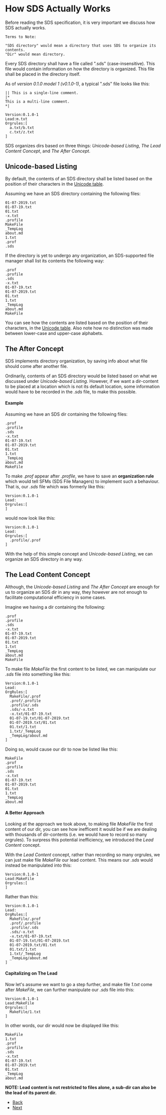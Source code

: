 # How SDS Actually Works

Before reading the SDS specification, it is very important we discuss how SDS actually works.

~~~~
Terms to Note:

"SDS directory" would mean a directory that uses SDS to organize its contents.
"Dir" would mean directory.
~~~~

Every SDS directory shall have a file called ".sds" (case-insensitive). This file would contain
information on how the directory is organized. This file shall be placed in the directory itself.

As of _version 0.1.0 model 1 (v0.1.0-1)_, a typical ".sds" file looks like this:

```
|| This is a single-line comment.
|*
This is a multi-line comment.
*|

Version:0.1.0-1
Lead:m.txt
Orgrules:[
  a.txt/b.txt
  c.txt/z.txt
]
```

SDS organizes dirs based on three things: _Unicode-based Listing_, _The Lead Content Concept_, and
_The After Concept_.

## Unicode-based Listing

By default, the contents of an SDS directory shall be listed based on the position of their
characters in the [Unicode table](https://en.wikipedia.org/wiki/List_of_Unicode_characters).

Assuming we have an SDS directory containing the following files:

```
01-07-2019.txt
01-07-19.txt
01.txt
-x.txt
.profile
MakeFile
_TempLog
about.md
1.txt
.prof
.sds

```

If the directory is yet to undergo any organization, an SDS-supported file manager shall list its
contents the following way:

```
.prof
.profile
.sds
-x.txt
01-07-19.txt
01-07-2019.txt
01.txt
1.txt
_TempLog
about.md
MakeFile
```

You can see how the contents are listed based on the position of their characters, in the [Unicode
table](https://en.wikipedia.org/wiki/List_of_Unicode_characters). Also note how no distinction was
made between lower-case and upper-case alphabets.

## The After Concept

SDS implements directory organization, by saving info about what file should come after another
file.

Ordinarily, contents of an SDS directory would be listed based on what we discussed under
_Unicode-based Listing_. However, if we want a dir-content to be placed at a location which is not
its default location, some information would have to be recorded in the _.sds_ file, to make this
possible.

#### Example

Assuming we have an SDS dir containing the following files:

~~~~
.prof
.profile
.sds
-x.txt
01-07-19.txt
01-07-2019.txt
01.txt
1.txt
_TempLog
about.md
MakeFile
~~~~

To make _.prof_ appear after _.profile_, we have to save an __organization rule__ which would
tell SFMs (SDS File Managers) to implement such a behaviour. That is, our _.sds_ file which was
formerly like this:

~~~~
Version:0.1.0-1
Lead:
Orgrules:[
]
~~~~

would now look like this:

~~~~
Version:0.1.0-1
Lead:
Orgrules:[
  .profile/.prof
]
~~~~

With the help of this simple concept and  _Unicode-based Listing_, we can organize an SDS directory
in any way.

## The Lead Content Concept

Although, the _Unicode-based Listing_ and _The After Concept_ are enough for us to organize an SDS
dir in any way, they however are not enough to facilitate computational efficiency in some cases.

Imagine we having a dir containing the following:

~~~~
.prof
.profile
.sds
-x.txt
01-07-19.txt
01-07-2019.txt
01.txt
1.txt
_TempLog
about.md
MakeFile
~~~~

To make file _MakeFile_ the first content to be listed, we can manipulate our _.sds_ file into
something like this:

~~~~
Version:0.1.0-1
Lead:
OrgRules:[
  MakeFile/.prof
  .prof/.profile
  .profile/.sds
  .sds/-x.txt
  -x.txt/01-07-19.txt
  01-07-19.txt/01-07-2019.txt
  01-07-2019.txt/01.txt
  01.txt/1.txt
  1.txt/_TempLog
  _TempLog/about.md
]
~~~~

Doing so, would cause our dir to now be listed like this:

~~~~
MakeFile
.prof
.profile
.sds
-x.txt
01-07-19.txt
01-07-2019.txt
01.txt
1.txt
_TempLog
about.md
~~~~

#### A Better Approach

Looking at the approach we took above, to making file _MakeFile_ the first content of our dir, you
can see how inefficent it would be if we are dealing with thousands of dir-contents (i.e. we would
have to record so many orgrules). To surpress this potential inefficiency, we introduced the _Lead
 Content_ concept.

With the _Lead Content_ concept, rather than recording so many orgrules, we can just make file
_MakeFile_ our lead content. This means our _.sds_ would instead be manipulated into this:

~~~~
Version:0.1.0-1
Lead:MakeFile
Orgrules:[
]
~~~~

Rather than this:

~~~~
Version:0.1.0-1
Lead:
OrgRules:[
  MakeFile/.prof
  .prof/.profile
  .profile/.sds
  .sds/-x.txt
  -x.txt/01-07-19.txt
  01-07-19.txt/01-07-2019.txt
  01-07-2019.txt/01.txt
  01.txt/1.txt
  1.txt/_TempLog
  _TempLog/about.md
]
~~~~

#### Capitalizing on The Lead

Now let's assume we want to go a step further, and make file _1.txt_ come after _MakeFile_, we can
further manipulate our _.sds_ file into this:

~~~~
Version:0.1.0-1
Lead:MakeFile
Orgrules:[
  MakeFile/1.txt
]
~~~~

In other words, our dir would now be displayed like this:

~~~~
MakeFile
1.txt
.prof
.profile
.sds
-x.txt
01-07-19.txt
01-07-2019.txt
01.txt
_TempLog
about.md
~~~~

__NOTE: Lead content is not restricted to files alone, a sub-dir can also be the lead of its parent
dir.__

* [Back](https://github.com/qamarian-sds/sds/blob/master/SDSForDev.md)
* [Next](https://github.com/qamarian-sds/sds/blob/master/Spec.md)
